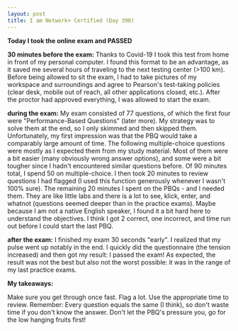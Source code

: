 ```yaml
---
layout: post
title: I am Network+ Certified (Day 390)
---
```


**Today I took the online exam and PASSED**

__30 minutes before the exam:__ Thanks to Covid-19 I took this test from home in front of my personal computer. I found this format to be an advantage, as it saved me several hours of traveling to the next testing center (>100 km). Before being allowed to sit the exam, I had to take pictures of my workspace and surroundings and agree to Pearson's test-taking policies (clear desk, mobile out of reach, all other applications closed, etc.). After the proctor had approved everything, I was allowed to start the exam.

__during the exam:__ My exam consisted of 77 questions, of which the first four were "Performance-Based Questions" (later more). My strategy was to solve them at the end, so I only skimmed and then skipped them. Unfortunately, my first impression was that the PBQ would take a comparably large amount of time. The following multiple-choice questions were mostly as I expected them from my study material. Most of them were a bit easier (many obviously wrong answer options), and some were a bit tougher since I hadn't encountered similar questions before. 
Of 90 minutes total, I spend 50 on multiple-choice. I then took 20 minutes to review questions I had flagged (I used this function generously whenever I wasn't 100% sure). 
The remaining 20 minutes I spent on the PBQs - and I needed them. They are like little labs and there is a lot to see, klick, enter, and whatnot (questions seemed deeper than in the practice exams). Maybe because I am not a native English speaker, I found it a bit hard here to understand the objectives. I think I got 2 correct, one incorrect, and time run out before I could start the last PBQ. 

__after the exam:__ I finished my exam 30 seconds "early". I realized that my pulse went up notably in the end. I quickly did the questionnaire (the tension increased) and then got my result: I passed the exam! As expected, the result was not the best but also not the worst possible: it was in the range of my last practice exams.

__My takeaways:__ 

Make sure you get through once fast.
Flag a lot. Use the appropriate time to review.
Remember: Every question equals the same (I think), so don't waste time if you don't know the answer.
Don't let the PBQ's pressure you, go for the low hanging fruits first!